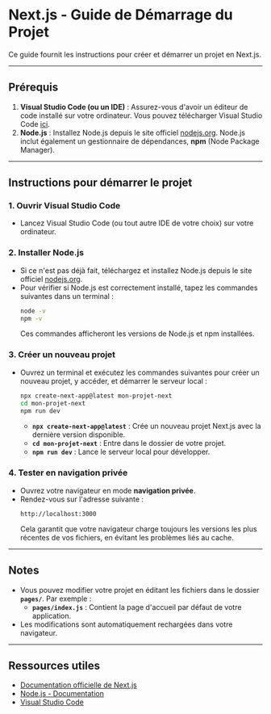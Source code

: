 # Next.js - Guide de Démarrage du Projet

Ce guide fournit les instructions pour créer et démarrer un projet en Next.js.

---

## Prérequis
1. **Visual Studio Code (ou un IDE)** : Assurez-vous d'avoir un éditeur de code installé sur votre ordinateur. Vous pouvez télécharger Visual Studio Code [ici](https://code.visualstudio.com/).
2. **Node.js** : Installez Node.js depuis le site officiel [nodejs.org](https://nodejs.org). Node.js inclut également un gestionnaire de dépendances, **npm** (Node Package Manager).

---

## Instructions pour démarrer le projet

### 1. Ouvrir Visual Studio Code
- Lancez Visual Studio Code (ou tout autre IDE de votre choix) sur votre ordinateur.

### 2. Installer Node.js
- Si ce n'est pas déjà fait, téléchargez et installez Node.js depuis le site officiel [nodejs.org](https://nodejs.org).
- Pour vérifier si Node.js est correctement installé, tapez les commandes suivantes dans un terminal :
  ```bash
  node -v
  npm -v
  ```
  Ces commandes afficheront les versions de Node.js et npm installées.

### 3. Créer un nouveau projet
- Ouvrez un terminal et exécutez les commandes suivantes pour créer un nouveau projet, y accéder, et démarrer le serveur local :
  ```bash
  npx create-next-app@latest mon-projet-next
  cd mon-projet-next
  npm run dev
  ```
  - **`npx create-next-app@latest`** : Crée un nouveau projet Next.js avec la dernière version disponible.
  - **`cd mon-projet-next`** : Entre dans le dossier de votre projet.
  - **`npm run dev`** : Lance le serveur local pour développer.

### 4. Tester en navigation privée
- Ouvrez votre navigateur en mode **navigation privée**.
- Rendez-vous sur l'adresse suivante :
  ```
  http://localhost:3000
  ```
  Cela garantit que votre navigateur charge toujours les versions les plus récentes de vos fichiers, en évitant les problèmes liés au cache.

---

## Notes
- Vous pouvez modifier votre projet en éditant les fichiers dans le dossier **`pages/`**. Par exemple :
  - **`pages/index.js`** : Contient la page d'accueil par défaut de votre application.
- Les modifications sont automatiquement rechargées dans votre navigateur.

---

## Ressources utiles
- [Documentation officielle de Next.js](https://nextjs.org/docs)
- [Node.js - Documentation](https://nodejs.org/en/docs/)
- [Visual Studio Code](https://code.visualstudio.com/)

